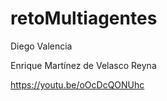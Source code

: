 # retoMultiagentes

Diego Valencia


Enrique Martínez de Velasco Reyna



https://youtu.be/oOcDcQONUhc
